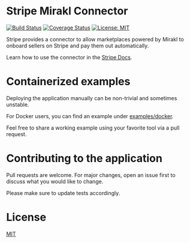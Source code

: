 Stripe Mirakl Connector
=======================

[![Build Status](https://travis-ci.org/stripe/stripe-mirakl-connector.svg?branch=master)](https://travis-ci.org/stripe/stripe-mirakl-connector)
[![Coverage Status](https://coveralls.io/repos/github/stripe/stripe-mirakl-connector/badge.svg?branch=master)](https://coveralls.io/github/stripe/stripe-mirakl-connector?branch=master)
[![License: MIT](https://img.shields.io/badge/License-MIT-yellow.svg)](https://opensource.org/licenses/MIT)


Stripe provides a connector to allow marketplaces powered by Mirakl to onboard sellers on Stripe and pay them out automatically.

Learn how to use the connector in the [Stripe Docs](https://stripe.com/docs/plugins/mirakl).

# Containerized examples

Deploying the application manually can be non-trivial and sometimes unstable.

For Docker users, you can find an example under [examples/docker](https://github.com/stripe/stripe-mirakl-connector/tree/master/examples/docker).

Feel free to share a working example using your favorite tool via a pull request.

# Contributing to the application

Pull requests are welcome. For major changes, open an issue first to discuss what you would like to change.

Please make sure to update tests accordingly.

# License

[MIT](LICENSE.md)
